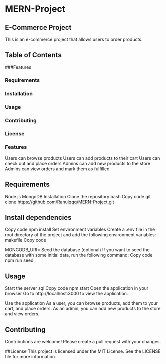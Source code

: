# MERN-Project

## E-Commerce Project

This is an e-commerce project that allows users to order products.

## Table of Contents
###Features
### Requirements
### Installation
### Usage
### Contributing
### License
### Features

Users can browse products
Users can add products to their cart
Users can check out and place orders
Admins can add new products to the store
Admins can view orders and mark them as fulfilled

## Requirements

Node.js
MongoDB
Installation
Clone the repository
bash
Copy code
git clone https://github.com/Rahulqqq/MERN-Project.git

## Install dependencies

Copy code
npm install
Set environment variables
Create a .env file in the root directory of the project and add the following environment variables:
makefile
Copy code

MONGODB_URI=<your-mongodb-uri>
Seed the database (optional)
If you want to seed the database with some initial data, run the following command:
Copy code
npm run seed
  
## Usage
Start the server
sql
Copy code
npm start
Open the application in your browser
Go to http://localhost:3000 to view the application.

Use the application
As a user, you can browse products, add them to your cart, and place orders.
As an admin, you can add new products to the store and view orders.

## Contributing
Contributions are welcome! Please create a pull request with your changes.

##License
This project is licensed under the MIT License. See the LICENSE file for more information.
